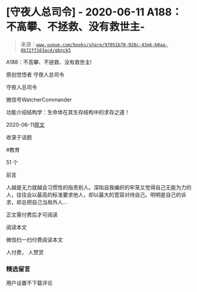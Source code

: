 # [守夜人总司令] - 2020-06-11 A188：不高攀、不拯救、没有救世主-

> 来源：[`www.yuque.com/books/share/97051b78-926c-43e6-b0aa-0b72ff163ac4/qbnck5`](https://www.yuque.com/books/share/97051b78-926c-43e6-b0aa-0b72ff163ac4/qbnck5)



A188：不高攀、不拯救、没有救世主! 

原创觉悟者 守夜人总司令 

守夜人总司令 

微信号WatcherCommander 

功能介绍结构学：生命体在其生存结构中的求存之道！ 

2020-06-11[原文](https://mp.weixin.qq.com/s?__biz=MzAxNDk1NjI2Mw==&mid=2247485314&idx=1&sn=a1d1417d7e60bc716c19e04d04c5fc24&chksm=9b8a240aacfdad1cb7ad082926f26dc5cf6ab00aaba74724b60e7e4a0576eef597d80942f6a2&scene=27#wechat_redirect&cpage=211) 

收录于话题 

#教育 

51 个 

前言 

人越是无力就越会习惯性的指责别人。深陷自我编织的牢笼又觉得自己无能为力的人，往往会以最高的标准要求他人，却以最大的宽容对待自己。明明是自己的诉求，却总把自己当局外人… 

正文需付费后才可阅读 

阅读本文 

微信扫一扫付费阅读本文 

人付费， 人赞赏 

### 精选留言 

用户设置不下载评论